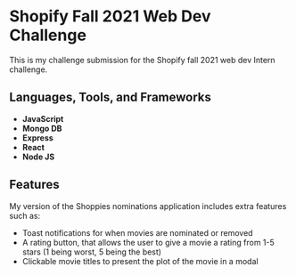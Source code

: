 # Shopify Fall 2021 Web Dev Challenge
This is my challenge submission for the Shopify fall 2021 web dev Intern challenge.

## Languages, Tools, and Frameworks
* **JavaScript**
* **Mongo DB**
* **Express**
* **React**
* **Node JS**

## Features
My version of the Shoppies nominations application includes extra features such as:
* Toast notifications for when movies are nominated or removed
* A rating button, that allows the user to give a movie a rating from 1-5 stars (1 being worst, 5 being the best)
* Clickable movie titles to present the plot of the movie in a modal